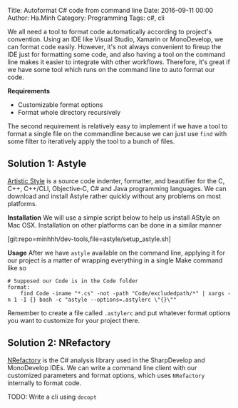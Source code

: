 Title: Autoformat C# code from command line
Date: 2016-09-11 00:00
Author: Ha.Minh
Category: Programming
Tags: c#, cli

We all need a tool to format code automatically according to project's convention. Using an IDE like Visual Studio, Xamarin or MonoDevelop, we can format code easily. However, it's not always convenient to fireup the IDE just for formatting some code, and also having a tool on the command line makes it easier to integrate with other workflows. Therefore, it's great if we have some tool which runs on the command line to auto format our code.

**Requirements**
* Customizable format options
* Format whole directory recursively

The second requirement is relatively easy to implement if we have a tool to format a single file on the commandline because we can just use `find` with some filter to iteratively apply the tool to a bunch of files.

## Solution 1: Astyle
[Artistic Style](http://astyle.sourceforge.net/) is a source code indenter, formatter, and beautifier for the C, C++, C++/CLI, Objective‑C, C# and Java programming languages. We can download and install Astyle rather quickly without any problems on most platforms.

**Installation**
We will use a simple script below to help us install AStyle on Mac OSX. Installation on other platforms can be done in a similar manner

[git:repo=minhhh/dev-tools,file=astyle/setup_astyle.sh]

**Usage**
After we have `astyle` available on the command line, applying it for our project is a matter of wrapping everything in a single Make command like so

```
# Supposed our Code is in the Code folder
format:
	find Code -iname "*.cs" -not -path "Code/excludedpath/*" | xargs -n 1 -I {} bash -c "astyle --options=.astylerc \"{}\""
```

Remember to create a file called `.astylerc` and put whatever format options you want to customize for your project there.

## Solution 2: NRefactory
[NRefactory](https://github.com/icsharpcode/NRefactory) is the C# analysis library used in the SharpDevelop and MonoDevelop IDEs. We can write a command line client with our customized parameters and format options, which uses `NRefactory` internally to format code.

TODO: Write a cli using `docopt`



